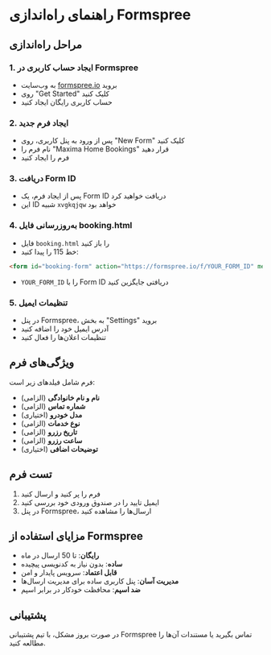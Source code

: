 # راهنمای راه‌اندازی Formspree

## مراحل راه‌اندازی

### 1. ایجاد حساب کاربری در Formspree
- به وب‌سایت [formspree.io](https://formspree.io) بروید
- روی "Get Started" کلیک کنید
- حساب کاربری رایگان ایجاد کنید

### 2. ایجاد فرم جدید
- پس از ورود به پنل کاربری، روی "New Form" کلیک کنید
- نام فرم را "Maxima Home Bookings" قرار دهید
- فرم را ایجاد کنید

### 3. دریافت Form ID
- پس از ایجاد فرم، یک Form ID دریافت خواهید کرد
- این ID شبیه `xvgkqjqw` خواهد بود

### 4. به‌روزرسانی فایل booking.html
- فایل `booking.html` را باز کنید
- خط 115 را پیدا کنید:
```html
<form id="booking-form" action="https://formspree.io/f/YOUR_FORM_ID" method="POST" class="space-y-6">
```
- `YOUR_FORM_ID` را با Form ID دریافتی جایگزین کنید

### 5. تنظیمات ایمیل
- در پنل Formspree، به بخش "Settings" بروید
- آدرس ایمیل خود را اضافه کنید
- تنظیمات اعلان‌ها را فعال کنید

## ویژگی‌های فرم

فرم شامل فیلدهای زیر است:
- **نام و نام خانوادگی** (الزامی)
- **شماره تماس** (الزامی)
- **مدل خودرو** (اختیاری)
- **نوع خدمات** (الزامی)
- **تاریخ رزرو** (الزامی)
- **ساعت رزرو** (الزامی)
- **توضیحات اضافی** (اختیاری)

## تست فرم

1. فرم را پر کنید و ارسال کنید
2. ایمیل تایید را در صندوق ورودی خود بررسی کنید
3. در پنل Formspree، ارسال‌ها را مشاهده کنید

## مزایای استفاده از Formspree

- **رایگان**: تا 50 ارسال در ماه
- **ساده**: بدون نیاز به کدنویسی پیچیده
- **قابل اعتماد**: سرویس پایدار و امن
- **مدیریت آسان**: پنل کاربری ساده برای مدیریت ارسال‌ها
- **ضد اسپم**: محافظت خودکار در برابر اسپم

## پشتیبانی

در صورت بروز مشکل، با تیم پشتیبانی Formspree تماس بگیرید یا مستندات آن‌ها را مطالعه کنید.
